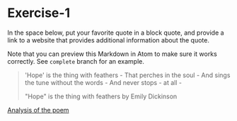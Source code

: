 # Exercise-1
In the space below, put your favorite quote in a block quote, and provide a link to a website that provides additional information about the quote.

Note that you can preview this Markdown in Atom to make sure it works correctly. See `complete` branch for an example.

> 'Hope' is the thing with feathers -
> That perches in the soul -
> And sings the tune without the words -
> And never stops - at all -
>
> "Hope" is the thing with feathers by Emily Dickinson


[Analysis of the poem](http://academic.brooklyn.cuny.edu/english/melani/cs6/hope.html)

